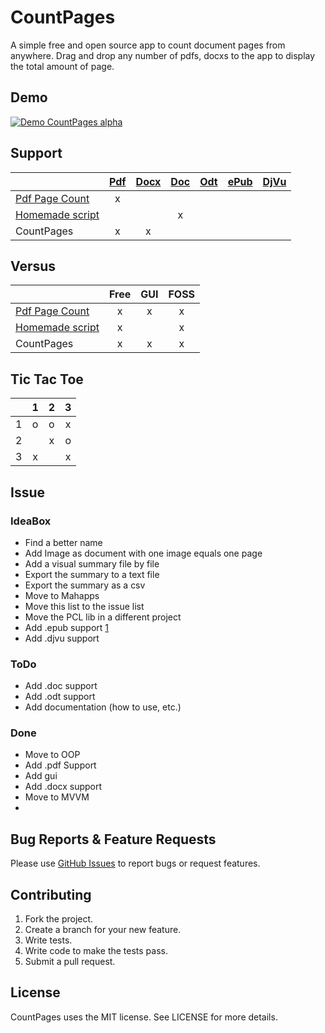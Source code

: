 # CountPages

A simple free and open source app to count document pages from anywhere. Drag and drop any number of pdfs, docxs to the app to display the total amount of page.

## Demo

[![Demo CountPages alpha](http://img.youtube.com/vi/ek1j272iAmc/0.jpg)](https://www.youtube.com/watch?v=ek1j272iAmc)

## Support

|                       | [Pdf][1]  | [Docx][2] | [Doc][3]  | [Odt][4]  | [ePub][5] | [DjVu][6] |
| --------------------- |:---------:|:---------:|:---------:|:---------:|:---------:|:---------:|
| [Pdf Page Count][10]  |     x     |           |           |           |           |           |
| [Homemade script][11] |           |           |     x     |           |           |           |
| CountPages            |     x     |     x     |           |           |           |           |

[1]: http://en.wikipedia.org/wiki/Pdf
[2]: http://en.wikipedia.org/wiki/docx
[3]: http://en.wikipedia.org/wiki/doc
[4]: http://en.wikipedia.org/wiki/OpenDocument
[5]: http://en.wikipedia.org/wiki/EPUB
[6]: http://en.wikipedia.org/wiki/DjVu

[10]: http://sourceforge.net/projects/pdfpagecount/
[11]: http://blogs.technet.com/b/heyscriptingguy/archive/2006/09/07/how-can-i-get-a-total-page-count-for-all-the-word-documents-in-a-folder.aspx

## Versus

|                       |    Free   |   GUI     |    FOSS   |
| --------------------- |:---------:|:---------:|:---------:|
| [Pdf Page Count][10]  |     x     |     x     |     x     |
| [Homemade script][11] |     x     |           |     x     |
| CountPages            |     x     |     x     |     x     |

## Tic Tac Toe

|     |     1     |     2     |     3     |
| --- |:---------:|:---------:|:---------:|
|  1  |     o     |     o     |     x     |
|  2  |           |     x     |     o     |
|  3  |     x     |           |     x     |

## Issue

### IdeaBox

* Find a better name
* Add Image as document with one image equals one page
* Add a visual summary file by file
* Export the summary to a text file
* Export the summary as a csv
* Move to Mahapps
* Move this list to the issue list
* Move the PCL lib in a different project
* Add .epub support [1](https://epubreader.codeplex.com/)
* Add .djvu support

### ToDo

* Add .doc support
* Add .odt support
* Add documentation (how to use, etc.)

### Done

* Move to OOP
* Add .pdf Support
* Add gui
* Add .docx support
* Move to MVVM
* 
## Bug Reports & Feature Requests

Please use [GitHub Issues](https://github.com/aloisdg/CountPages/issues) to report bugs or request features.

## Contributing

1. Fork the project.
2. Create a branch for your new feature.
3. Write tests.
4. Write code to make the tests pass.
5. Submit a pull request.

## License

CountPages uses the MIT license. See LICENSE for more details.
